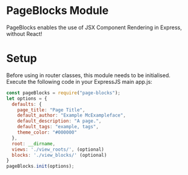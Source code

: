 # PageBlocks Module
PageBlocks enables the use of JSX Component Rendering in Express, without React!


# Setup
Before using in router classes, this module needs to be initialised.  
Execute the following code in your ExpressJS main app.js:

```javascript 
const pageBlocks = require("page-blocks");  
let options = {  
  defaults: {  
    page_title: "Page Title",  
    default_author: "Example McExampleface",  
    default_description: "A page.",  
    default_tags: "example, tags",  
    theme_color: "#000000"
  },  
  root: __dirname,  
  views: './view_roots/', (optional)  
  blocks: './view_blocks/' (optional)  
}  
pageBlocks.init(options);
```